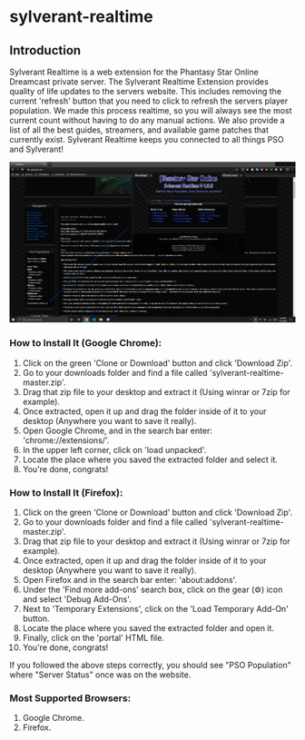 # sylverant-realtime

## Introduction
Sylverant Realtime is a web extension for the Phantasy Star Online Dreamcast private server.
The Sylverant Realtime Extension provides quality of life updates to the servers website.
This includes removing the current 'refresh' button that you need to click to refresh the
servers player population. We made this process realtime, so you will always see
the most current count without having to do any manual actions. We also
provide a list of all the best guides, streamers, and available game 
patches that currently exist. Sylverant Realtime keeps you connected
to all things PSO and Sylverant!

![preview](./assets/images/preview.png)

### How to Install It (Google Chrome):
1. Click on the green 'Clone or Download' button and click 'Download Zip'.
2. Go to your downloads folder and find a file called 'sylverant-realtime-master.zip'.
3. Drag that zip file to your desktop and extract it (Using winrar or 7zip for example).
4. Once extracted, open it up and drag the folder inside of it to your desktop (Anywhere you want to save it really).
5. Open Google Chrome, and in the search bar enter: 'chrome://extensions/'.
6. In the upper left corner, click on 'load unpacked'.
7. Locate the place where you saved the extracted folder and select it.
8. You're done, congrats!

### How to Install It (Firefox):
1. Click on the green 'Clone or Download' button and click 'Download Zip'.
2. Go to your downloads folder and find a file called 'sylverant-realtime-master.zip'.
3. Drag that zip file to your desktop and extract it (Using winrar or 7zip for example).
4. Once extracted, open it up and drag the folder inside of it to your desktop (Anywhere you want to save it really).
5. Open Firefox and in the search bar enter: 'about:addons'.
6. Under the 'Find more add-ons' search box, click on the gear (⚙️) icon and select 'Debug Add-Ons'.
7. Next to 'Temporary Extensions', click on the 'Load Temporary Add-On' button.
8. Locate the place where you saved the extracted folder and open it.
9. Finally, click on the 'portal' HTML file.
10. You're done, congrats!

If you followed the above steps correctly, you should see "PSO Population" where "Server Status" once was on the website.

### Most Supported Browsers:
1. Google Chrome.
2. Firefox.